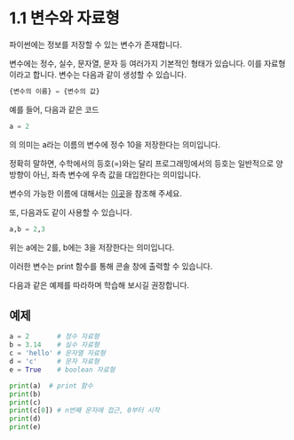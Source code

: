 # 1.1 변수와 자료형

파이썬에는 정보를 저장할 수 있는 변수가 존재합니다.

변수에는 정수, 실수, 문자열, 문자 등 여러가지 기본적인 형태가 있습니다. 이를 자료형이라고 합니다. 변수는 다음과 같이 생성할 수 있습니다.

```python
{변수의 이름} = {변수의 값}
```

예를 들어, 다음과 같은 코드

``` python
a = 2
```

의 의미는  a라는 이름의 변수에 정수 10을 저장한다는 의미입니다.

정확히 말하면, 수학에서의 등호(=)와는 달리 프로그래밍에서의 등호는 일반적으로 양방향이 아닌, 좌측 변수에 우측 값을 대입한다는 의미입니다.

변수의 가능한 이름에 대해서는 [이곳](https://docs.python.org/3/reference/expressions.html#atom-identifiers)을 참조해 주세요.



또, 다음과도 같이 사용할 수 있습니다.

```python
a,b = 2,3
```

위는 a에는 2를, b에는 3을 저장한다는 의미입니다.

이러한 변수는 print 함수를 통해 콘솔 창에 출력할 수 있습니다. 

다음과 같은 예제를 따라하며 학습해 보시길 권장합니다.

## 예제
```python
a = 2       # 정수 자료형
b = 3.14    # 실수 자료형
c = 'hello' # 문자열 자료형
d = 'c'     # 문자 자료형
e = True    # boolean 자료형

print(a)  # print 함수
print(b)
print(c)
print(c[0]) # n번째 문자에 접근, 0부터 시작
print(d)
print(e)
```

